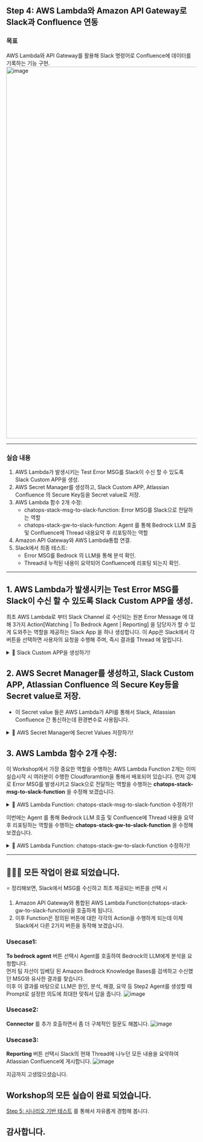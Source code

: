 ## Step 4: AWS Lambda와 Amazon API Gateway로 Slack과 Confluence 연동

### 목표
AWS Lambda와 API Gateway를 활용해 Slack 명령어로 Confluence에 데이터를 기록하는 기능 구현.<br>
<img width="980" alt="image" src="https://github.com/user-attachments/assets/53bb8b61-3285-4f10-adf5-f8c1e70a079c" />

***
### 실습 내용
1. AWS Lambda가 발생시키는 Test Error MSG를 Slack이 수신 할 수 있도록 Slack Custom APP을 생성.
2. AWS Secret Manager를 생성하고, Slack Custom APP, Atlassian Confluence 의 Secure Key등을 Secret value로 저장.
3. AWS Lambda 함수 2개 수정:
   - chatops-stack-msg-to-slack-function: Error MSG를 Slack으로 전달하는 역할
   - chatops-stack-gw-to-slack-function: Agent 를 통해 Bedrock LLM 호출 및 Confluence에 Thread 내용요약 후 리포팅하는 역할
4. Amazon API Gateway와 AWS Lambda통합 연결.
5. Slack에서 최종 테스트:
   - Error MSG를 Bedrock 의 LLM을 통해 분석 확인.
   - Thread내 누적된 내용이 요약되어 Confluence에 리포팅 되는지 확인.
  
---
## 1. AWS Lambda가 발생시키는 Test Error MSG를 Slack이 수신 할 수 있도록 Slack Custom APP을 생성.<br>
최초 AWS Lambda로 부터 Slack Channel 로 수신되는 원본 Error Message 에 대해 3가지 Action[Watching | To Bedrock Agent | Reporting] 을 담당자가 할 수 있게 도와주는 역할을 제공하는 Slack App 을 하나 생성합니다. 이 App은 Slack에서 각 버튼을 선택하면 사용자의 요청을 수행해 주며, 즉시 결과를 Thread 에 알립니다.

<details>
  <summary>📌 Slack Custom APP을 생성하기! </summary><br>

Step3에서 Slack에 가입했던 Web브라우저(이유:Login 세션유지)에서 [Slack API 페이지](https://api.slack.com/apps)에 접속합니다. 
여기서 **Create an App** > From a manifest 로 APP을 생성해줍니다. 
<img width="980" alt="image" src="https://github.com/user-attachments/assets/358a8bbf-f170-44c7-9782-a6dc3e7b25ae" />

- Pick a workspace to develop your app in:는 여러분의 워크스페이스를 선택! 후 Next로 완료합니다.
<img width="980" alt="image" src="https://github.com/user-attachments/assets/ba82ee12-1fa2-4b6d-a305-3ed82c79be86" />

<img width="980" alt="image" src="https://github.com/user-attachments/assets/abfc141d-d208-4009-bfb7-2f4d718cd0ca" />

- Basic Information 페이지에서 아래로 스크롤 하여 아래 Field의 Values 를 채워넣고 Display Information 설정을 완료합니다. **Save** 해줍니다.<br>

| Field                   | Name                                                                                                                                                                                                                               |
| ----------------------- | ----------------------------------------------------------------------------------------------------------------------------------------------------------------------------------------------------------------------------------- |
| App name        | ```msg-fwd```                                                                                                                                                                                                               |
| Short description     | ```This is a bot that delivers AWS Alert messages.```                                                                                                                                                                                                           |
| Long description  | ```This bot performs the function of delivering notification messages from Slack to the AWS Bedrock Agent connector. Through this bot, it seems possible to monitor the status of the AWS environment in real-time and respond quickly.```                                                                                                                                                                                                                        |

<img width="980" alt="image" src="https://github.com/user-attachments/assets/4582a89b-8a63-4300-9920-52bcebf0d2c9" /><br>

- Basic Information > OAuth & Permissions > Scopes > Bot Token Scopes 추가하기 
<img width="980" alt="image" src="https://github.com/user-attachments/assets/1e7de8ff-c811-4678-a11b-ef131fcaa4d7" />

<img width="680" alt="image" src="https://github.com/user-attachments/assets/525fa48d-bfa3-4376-9ae1-ffab30edaaf8" />

- Slack에서 APP과 User간의 원활한 대화를 위해서 Permission scopes 을 잘 설정해 줘야 합니다.<br>
이 Workshop 에서 필요한 옵션들은 아래와 같이 참고하여 추가해 주세요.<br>
```assistant:write``` , ```channels:history``` , ```channels:read``` , ```channels:write.topic``` , ```chat:write``` , ```chat:write.public``` , ```groups:history``` , ```groups:write``` , ```im:history``` , ```incoming-webhook``` , ```mpim:history```<br>

<img width="680" alt="image" src="https://github.com/user-attachments/assets/248e0327-365b-4ac3-a55f-c03d2d90fb04" />

- Basic Information > OAuth Tokens > Bot User OAuth Token 생성하기(OAuth Token을 발급하기 위함)
<img width="980" alt="image" src="https://github.com/user-attachments/assets/0c8dcaad-2672-4471-a961-f9ab16737d77" />

- 이 App을 aws-chatops-workshop 채널에 배포하기
<img width="980" alt="image" src="https://github.com/user-attachments/assets/de8f15ce-9e2a-4b0f-893b-a54ef5f1d1d1" />

- Basic Information > OAuth Tokens > 발급된 Bot User OAuth Token 값을 따로 저장하세요.(**AWS Secret Manager** 에 보관예정)
<img width="980" alt="image" src="https://github.com/user-attachments/assets/01769d24-304f-40db-be54-0674601af23a" />

- Slack내 aws-chatops-workshop 채널에 위에서 생성한 msg-fwd APP이 배포되어 있는 것을 확인합니다.
<img width="680" alt="image" src="https://github.com/user-attachments/assets/458e6880-58bf-4cd4-b776-f7e869bdb8cf" />

- Slack내 aws-chatops-workshop 채널에 msg-fwd APP을 초대(@msg-fwd)해 줍니다.
<img width="680" alt="image" src="https://github.com/user-attachments/assets/a72a23e4-a69b-4ab1-8389-9b92b0b8ac1d" />

</details>

## 2. AWS Secret Manager를 생성하고, Slack Custom APP, Atlassian Confluence 의 Secure Key등을 Secret value로 저장.
- 이 Secret value 들은 AWS Lambda가 API를 통해서 Slack, Atlassian Confluence 간 통신하는데 환경변수로 사용됩니다.<br>

<details>
  <summary>📌 AWS Secret Manager에 Secret Values 저장하기! </summary><br>

[AWS Secrets Manager](https://us-west-2.console.aws.amazon.com/secretsmanager/listsecrets?region=us-west-2)에 접속합니다.<br>
새로운 Secret을 생성하고, 아래와 같이 Key/value pairs를 넣어 줍니다.<br>
다음과 같이 6가지의 Key/Value를 저장합니다.<br>
<img width="980" alt="image" src="https://github.com/user-attachments/assets/3b9fc537-a0f1-4d1c-9e95-fa47e208d80e" /><br>

| Secret key                   | Secret value                                                                                                                                                                                                                               |
| ----------------------- | ----------------------------------------------------------------------------------------------------------------------------------------------------------------------------------------------------------------------------------- |
| slack_token        | ```여러분 Slack Custom APP의 Bot User OAuth Token```                                                                                                                                                                                                               |
| wiki_api_key     | ```강사 제공```                                                                                                                                                                                                           |
| wiki_url  | ```https://aws-chatops-workshop.atlassian.net/wiki```                                                                                                                                                                                                                        |
| wiki_user  | ```강사 제공```                                                                                                                                                                                                        |
| bedrock_agent        | ```여러분의 AgentID```                                                                                                                                                                                                          |
| bedrock_agent_alias        | ```여러분의 Agent AliasID```                                                                                                                                                                                          |

중요! Secret name은 정확히 ```wn/chatops/secret``` 로 입력 후 저장해 주세요.<br>
(AWS Lambda에서 slack, confluence 인증을 위해 이 value name을 환경변수로 참고합니다.<br>
<img width="980" alt="image" src="https://github.com/user-attachments/assets/631b66b6-034b-4ee6-8b1a-1f0edb0c8f7f" />

</details>

## 3. AWS Lambda 함수 2개 수정:
이 Workshop에서 가장 중요한 역할을 수행하는 AWS Lambda Function 2개는 이미 실습시작 시 여러분이 수행한 Cloudforamtion을 통해서 배포되어 있습니다.
먼저 강제로 Error MSG를 발생시키고 Slack으로 전달하는 역할을 수행하는 **chatops-stack-msg-to-slack-function** 을 수정해 보겠습니다.<br>

<details>
  <summary>📌 AWS Lambda Function: chatops-stack-msg-to-slack-function 수정하기!  </summary><br>

**1st - AWS Lambda Function:** [chatops-stack-msg-to-slack-function 바로가기](https://us-west-2.console.aws.amazon.com/lambda/home?region=us-west-2#/functions/chatops-stack-msg-to-slack-function?tab=code)<br>

🚩코드의 channel="aws-chatops-workshop" 에 여러분이 만든 Slack 워크스페이스내의 채널명과 동일한지 확인합니다.<br>
![image](https://github.com/user-attachments/assets/e637fea3-5842-43e9-b961-9008f323ff76)

Configuration > Environment variables > Edit <br>
![image](https://github.com/user-attachments/assets/dad985cd-7a87-4ef6-8dd5-31e673992b47)

Add environment variable 에 아래와 같이 Value를 입력 후 저장합니다.<br>
![image](https://github.com/user-attachments/assets/2cddd996-6d68-460f-a687-e9a8306be0f1)<br>
| Key                   | Value                                                                                                                                                                                                                               |
| ----------------------- | ----------------------------------------------------------------------------------------------------------------------------------------------------------------------------------------------------------------------------------- |
| REGION        | ```us-west-2```                                                                                                                                                                                                               |
| SLACK_TOKEN_SECRET     | ```wn/chatops/secret```                                                                                                                                                                                                           |

**chatops-stack-msg-to-slack-function** 을 Test 해보겠습니다.<br>
👏👏👏우측에 Slack채널(aws-chatops-workshop)에 **chatops-stack-msg-to-slack-function** 로 부터 Erro MSG를 정상적으로 수집했습니다.<br>
![image](https://github.com/user-attachments/assets/c1a198cc-983a-4959-b83d-0b662cba9e47)

</details>

이번에는 Agent 를 통해 Bedrock LLM 호출 및 Confluence에 Thread 내용을 요약 후 리포팅하는 역할을 수행하는 **chatops-stack-gw-to-slack-function** 을 수정해 보겠습니다.<br>

<details>
  <summary>📌 AWS Lambda Function: chatops-stack-gw-to-slack-function 수정하기!  </summary><br>

**2nd - AWS Lambda Function:** [chatops-stack-gw-to-slack-function 바로가기](https://us-west-2.console.aws.amazon.com/lambda/home?region=us-west-2#/functions/chatops-stack-gw-to-slack-function?tab=code)<br>

🚩send_slack_message에 "<@q> ask 커넥터이름" 에서 커넥터이름을 적절하게 변경 후 **Deploy** 합니다.<br>
(2025년 2월 AWS Chatbot이 Amazon Q Developer로 이름이 변경되며, 커넥터 호출방식도 @aws > @q 로 변경됨)
![image](https://github.com/user-attachments/assets/e985fa6e-9775-424f-bf22-1e3d74603487)

Configuration > Environment variables > Edit <br>
![image](https://github.com/user-attachments/assets/dad985cd-7a87-4ef6-8dd5-31e673992b47)

Add environment variable 에 아래와 같이 Value를 입력 후 저장합니다.<br>
![image](https://github.com/user-attachments/assets/2cddd996-6d68-460f-a687-e9a8306be0f1)

Triggers 메뉴를 보면, Amazon API Gateway와 통합되어 있는 2개를 확인할 수 있습니다.<br>
그중 아래의 2번째 URL을 복사해서 따로 저장해 둡니다.<br>
![image](https://github.com/user-attachments/assets/071a2552-7ba2-461f-91d7-5b5538e7619e)

Slack에 가입했던 Web브라우저(이유:Login 세션유지)에서 [Slack API 페이지](https://api.slack.com/apps)에 접속합니다.<br> 
Basic Information 페이지의 Interactivity & Shortcuts 메뉴를 On으로 변경하면, Interactivity를 위한 Request URL을 입력하게 되어 있습니다.<br>
이곳에 바로 위에 AWS Lambda의 트리거로 설정된 Amazon API Gateway URL을 입력하고 꼭 **SAVE** 해줍니다.<br>
![image](https://github.com/user-attachments/assets/0b5d73a4-2113-487a-9ef3-98faeada4cf8)

</details>

---

## 👏👏👏 모든 작업이 완료 되었습니다.<br> 
⭐️ 정리해보면, Slack에서 MSG를 수신하고 최초 제공되는 버튼을 선택 시 <br>
1. Amazon API Gateway와 통합된 AWS Lambda Function(chatops-stack-gw-to-slack-function)을 호출하게 됩니다.<br>
2. 이후 Function은 정의된 버튼에 대한 각각의 Action을 수행하게 되는데 이제 Slack에서 다른 2가지 버튼을 동작해 보겠습니다.<br>

### Usecase1:
**To bedrock agent** 버튼 선택시 Agent를 호출하여 Bedrock의 LLM에게 분석을 요청합니다.<br>
먼저 팀 자산이 임베딩 된 Amazon Bedrock Knowledge Bases를 검색하고 수신했던 MSG와 유사한 결과를 찾습니다.<br>
이후 이 결과를 바탕으로 LLM은 원인, 분석, 해결, 요약 등 Step2 Agent를 생성할 때 Prompt로 설정한 의도에 최대한 맞춰서 답을 줍니다.
![image](https://github.com/user-attachments/assets/9448b528-4efc-473a-a0eb-b4f95a61bcaa)

### Usecase2:
**Connector** 를 추가 호출하면서 좀 더 구체적인 질문도 해봅니다.
![image](https://github.com/user-attachments/assets/73c86b0d-fa0b-4c66-8f92-4043b32602aa)

### Usecase3:
**Reporting** 버튼 선택시 Slack의 현재 Thread에 나누던 모든 내용을 요약하여 Atlassian Confluence에 게시합니다.
![image](https://github.com/user-attachments/assets/1456751a-5819-4868-956c-5c2d7e7ec7ed)

지금까지 고생많으셨습니다.<br> 

## Workshop의 모든 실습이 완료 되었습니다.<br>

[Step 5: 시나리오 기반 테스트](step5.md) 를 통해서 자유롭게 경험해 봅니다.

## 감사합니다.







